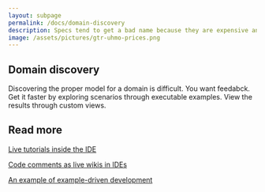 ```yaml
---
layout: subpage
permalink: /docs/domain-discovery
description: Specs tend to get a bad name because they are expensive and, as paper supports anything, often wrong.
image: /assets/pictures/gtr-uhmo-prices.png
---
```


<section id="getstarted">
  <div class="container pt-5 pb-5 jumbotron-small">
    <div class="row">
      <div class="col-md-12">
        <h1>Domain discovery</h1>
        <p class="lead">Discovering the proper model for a domain is difficult. You want feedabck. Get it faster by exploring scenarios through executable examples. View the results through custom views.</p>
        <h2>Read more</h2>
        <p class="lead"><a href="https://medium.com/feenk/live-tutorials-inside-the-ide-b392f15b920b?source=friends_link&sk=bc4d9e07ef2dacfb3114ac30cdf3b5da" class="download-all-button btn btn-block btn-lg btn-margin btn-default"><i class="fab fa-medium-m fa-fw fa-x"></i> Live tutorials inside the IDE</a></p>
        <p class="lead"><a href="https://medium.com/feenk/code-comments-as-live-wikis-in-ides-1c7b593749f5?source=friends_link&sk=36e01c019c88403db9a4f74b1bbfcca0" class="download-all-button btn btn-block btn-lg btn-margin btn-default"><i class="fab fa-medium-m fa-fw fa-x"></i> Code comments as live wikis in IDEs</a></p>
        <p class="lead"><a href="https://medium.com/feenk/an-example-of-example-driven-development-4dea0d995920?source=friends_link&sk=6edaaec696f1541c978a17704af12490" class="btn btn-block btn-lg btn-margin btn-default"><i class="fab fa-medium-m fa-fw fa-x margin-right"></i>An example of example-driven development</a></p>
      </div>        
    </div>
  </div>
</section>
